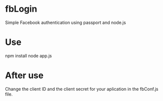 # fbLogin
Simple Facebook authentication using passport and node.js

# Use

npm install
node app.js

# After use

Change the client ID and the client secret for your aplication in the fbConf.js file.

